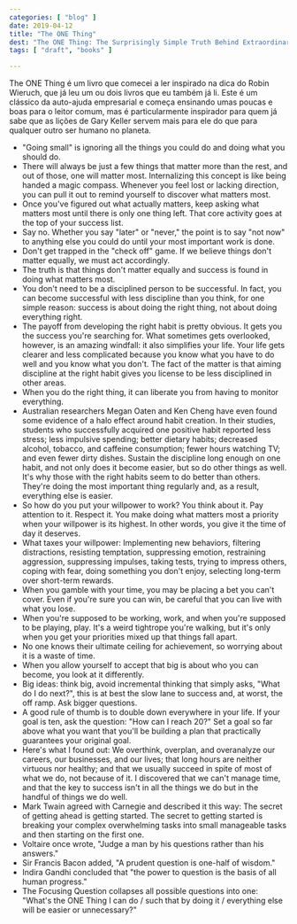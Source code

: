 ```yaml
---
categories: [ "blog" ]
date: 2019-04-12
title: "The ONE Thing"
dest: "The ONE Thing: The Surprisingly Simple Truth Behind Extraordinary Results. Por Gary Keller."
tags: [ "draft", "books" ]

---
```

The ONE Thing é um livro que comecei a ler inspirado na dica do Robin Wieruch, que já leu um ou dois livros que eu também já li. Este é um clássico da auto-ajuda empresarial e começa ensinando umas poucas e boas para o leitor comum, mas é particularmente inspirador para quem já sabe que as lições de Gary Keller servem mais para ele do que para qualquer outro ser humano no planeta.

 - "Going small" is ignoring all the things you could do and doing what you should do.
 - There will always be just a few things that matter more than the rest, and out of those, one will matter most. Internalizing this concept is like being handed a magic compass. Whenever you feel lost or lacking direction, you can pull it out to remind yourself to discover what matters most.
 - Once you've figured out what actually matters, keep asking what matters most until there is only one thing left. That core activity goes at the top of your success list.
 - Say no. Whether you say "later" or "never," the point is to say "not now" to anything else you could do until your most important work is done. 
 - Don't get trapped in the "check off" game. If we believe things don't matter equally, we must act accordingly. 
 - The truth is that things don't matter equally and success is found in doing what matters most.
 - You don't need to be a disciplined person to be successful. In fact, you can become successful with less discipline than you think, for one simple reason: success is about doing the right thing, not about doing everything right.
 - The payoff from developing the right habit is pretty obvious. It gets you the success you're searching for. What sometimes gets overlooked, however, is an amazing windfall: it also simplifies your life. Your life gets clearer and less complicated because you know what you have to do well and you know what you don't. The fact of the matter is that aiming discipline at the right habit gives you license to be less disciplined in other areas.
 - When you do the right thing, it can liberate you from having to monitor everything.
 - Australian researchers Megan Oaten and Ken Cheng have even found some evidence of a halo effect around habit creation. In their studies, students who successfully acquired one positive habit reported less stress; less impulsive spending; better dietary habits; decreased alcohol, tobacco, and caffeine consumption; fewer hours watching TV; and even fewer dirty dishes. Sustain the discipline long enough on one habit, and not only does it become easier, but so do other things as well. It's why those with the right habits seem to do better than others. They're doing the most important thing regularly and, as a result, everything else is easier.
 - So how do you put your willpower to work? You think about it. Pay attention to it. Respect it. You make doing what matters most a priority when your willpower is its highest. In other words, you give it the time of day it deserves.
 - What taxes your willpower: Implementing new behaviors, filtering distractions, resisting temptation, suppressing emotion, restraining aggression, suppressing impulses, taking tests, trying to impress others, coping with fear, doing something you don't enjoy, selecting long-term over short-term rewards.
 - When you gamble with your time, you may be placing a bet you can't cover. Even if you're sure you can win, be careful that you can live with what you lose.
 - When you're supposed to be working, work, and when you're supposed to be playing, play. It's a weird tightrope you're walking, but it's only when you get your priorities mixed up that things fall apart.
 - No one knows their ultimate ceiling for achievement, so worrying about it is a waste of time.
 - When you allow yourself to accept that big is about who you can become, you look at it differently.
 - Big ideas: think big, avoid incremental thinking that simply asks, "What do I do next?", this is at best the slow lane to success and, at worst, the off ramp. Ask bigger questions.
 - A good rule of thumb is to double down everywhere in your life. If your goal is ten, ask the question: "How can I reach 20?" Set a goal so far above what you want that you'll be building a plan that practically guarantees your original goal.
 - Here's what I found out: We overthink, overplan, and overanalyze our careers, our businesses, and our lives; that long hours are neither virtuous nor healthy; and that we usually succeed in spite of most of what we do, not because of it. I discovered that we can't manage time, and that the key to success isn't in all the things we do but in the handful of things we do well.
 - Mark Twain agreed with Carnegie and described it this way: The secret of getting ahead is getting started. The secret to getting started is breaking your complex overwhelming tasks into small manageable tasks and then starting on the first one.
 - Voltaire once wrote, "Judge a man by his questions rather than his answers." 
 - Sir Francis Bacon added, "A prudent question is one-half of wisdom." 
 - Indira Gandhi concluded that "the power to question is the basis of all human progress."
 - The Focusing Question collapses all possible questions into one: "What's the ONE Thing I can do / such that by doing it / everything else will be easier or unnecessary?"
